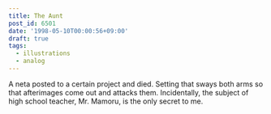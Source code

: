 ```yaml
---
title: The Aunt
post_id: 6501
date: '1998-05-10T00:00:56+09:00'
draft: true
tags:
  - illustrations
  - analog
---
```


A neta posted to a certain project and died. Setting that sways both arms so that afterimages come out and attacks them. Incidentally, the subject of high school teacher, Mr. Mamoru, is the only secret to me.
